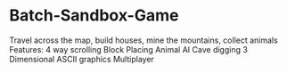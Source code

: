 # Batch-Sandbox-Game
Travel across the map, build houses, mine the mountains, collect animals
Features:
4 way scrolling
Block Placing
Animal AI
Cave digging
3 Dimensional ASCII graphics
Multiplayer
